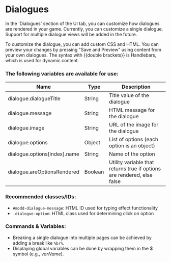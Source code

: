 # Dialogues

In the 'Dialogues' section of the UI tab, you can customize how dialogues are rendered in your game. Currently, you can customize a single dialogue. Support for multiple dialogue views will be added in the future.

To customize the dialogue, you can add custom CSS and HTML. You can preview your changes by pressing "Save and Preview" using content from your own dialogues. The syntax with {{double brackets}} is Handlebars, which is used for dynamic content.

### The following variables are available for use:

| Name                      | Type    | Description                                                |
|---------------------------|---------|------------------------------------------------------------|
| dialogue.dialogueTitle    | String  | Title value of the dialogue                                |
| dialogue.message          | String  | HTML message for the dialogue                              |
| dialogue.image            | String  | URL of the image for the dialogue                          |
| dialogue.options          | Object  | List of options (each option is an object)                 |
| dialogue.options[index].name   | String  | Name of the option                                         |
| dialogue.areOptionsRendered | Boolean | Utility variable that returns true if options are rendered, else false |

### Recommended classes/IDs:

- `#modd-dialogue-message`: HTML ID used for typing effect functionality
- `.dialogue-option`: HTML class used for determining click on option

### Commands & Variables:

- Breaking a single dialogue into multiple pages can be achieved by adding a break like `%br%`.
- Displaying global variables can be done by wrapping them in the $ symbol (e.g., $varName$).

